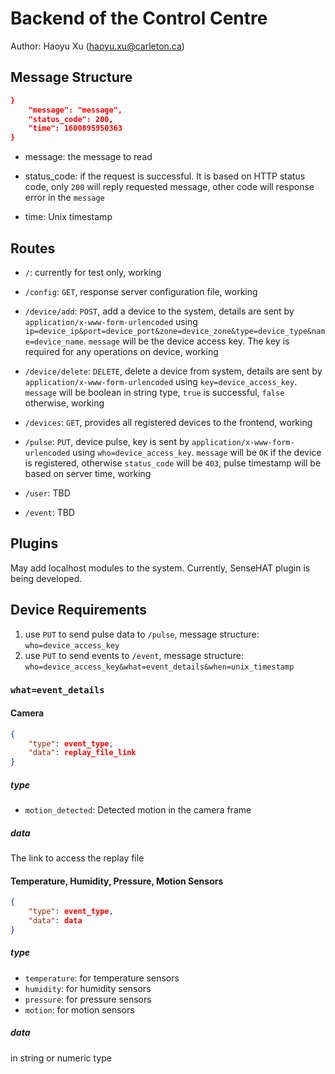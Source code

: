 # Backend of the Control Centre

Author: Haoyu Xu (haoyu.xu@carleton.ca)

## Message Structure

```` json
}
    "message": "message",
    "status_code": 200,
    "time": 1600895950363
}
````

- message: the message to read

- status_code: if the request is successful. It is based on HTTP status code, only `200` will reply requested message, other code will response error in the `message`

- time: Unix timestamp

## Routes

- `/`: currently for test only, working

- `/config`: `GET`, response server configuration file, working

- `/device/add`: `POST`, add a device to the system, details are sent by `application/x-www-form-urlencoded` using `ip=device_ip&port=device_port&zone=device_zone&type=device_type&name=device_name`. `message` will be the device access key. The key is required for any operations on device, working

- `/device/delete`: `DELETE`, delete a device from system, details are sent by `application/x-www-form-urlencoded` using `key=device_access_key`. `message` will be boolean in string type, `true` is successful, `false` otherwise, working

- `/devices`: `GET`, provides all registered devices to the frontend, working

- `/pulse`: `PUT`, device pulse, key is sent by `application/x-www-form-urlencoded` using `who=device_access_key`. `message` will be `OK` if the device is registered, otherwise `status_code` will be `403`, pulse timestamp will be based on server time, working

- `/user`: TBD

- `/event`: TBD

## Plugins

May add localhost modules to the system. Currently, SenseHAT plugin is being developed.

## Device Requirements

1. use `PUT` to send pulse data to `/pulse`, message structure: `who=device_access_key`
2. use `PUT` to send events to `/event`, message structure: `who=device_access_key&what=event_details&when=unix_timestamp`

### `what=event_details`

#### Camera

``` json
{
    "type": event_type,
    "data": replay_file_link
}
```

##### type

- `motion_detected`: Detected motion in the camera frame

##### data

The link to access the replay file

#### Temperature, Humidity, Pressure, Motion Sensors

``` json
{
    "type": event_type,
    "data": data
}
```

##### type

- `temperature`: for temperature sensors
- `humidity`: for humidity sensors
- `pressure`: for pressure sensors
- `motion`: for motion sensors

##### data

in string or numeric type 